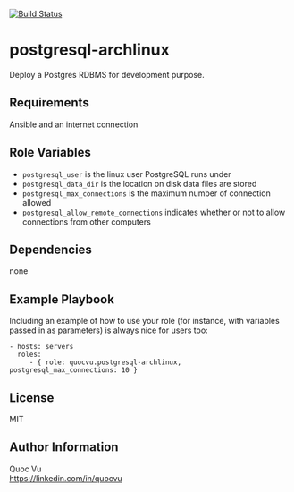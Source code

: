 [![Build Status](https://img.shields.io/travis/quocvu/postgresql-archlinux.svg)](https://travis-ci.org/quocvu/postgresql-archlinux)

postgresql-archlinux
====================

Deploy a Postgres RDBMS for development purpose.  

Requirements
------------

Ansible and an internet connection


Role Variables
--------------

* `postgresql_user` is the linux user PostgreSQL runs under
* `postgresql_data_dir` is the location on disk data files are stored
* `postgresql_max_connections` is the maximum number of connection allowed
* `postgresql_allow_remote_connections` indicates whether or not to allow connections from other computers

Dependencies
------------

none

Example Playbook
----------------

Including an example of how to use your role (for instance, with variables passed in as parameters) is always nice for users too:

```
- hosts: servers
  roles:
     - { role: quocvu.postgresql-archlinux, postgresql_max_connections: 10 }
```

License
-------

MIT

Author Information
------------------

Quoc Vu  
https://linkedin.com/in/quocvu  
